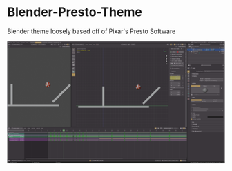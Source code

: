 # Blender-Presto-Theme
Blender theme loosely based off of Pixar's Presto Software

![Presto Theme Screenshot](Presto1.png "Presto Theme Screenshot")
